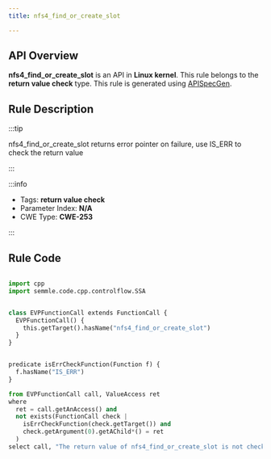 ```yaml
---
title: nfs4_find_or_create_slot

---
```



## API Overview
**nfs4_find_or_create_slot** is an API in **Linux kernel**. This rule belongs to the **return value check** type. This rule is generated using [APISpecGen](../../tools/APISpecGen).
## Rule Description

:::tip

nfs4_find_or_create_slot returns error pointer on failure, use IS_ERR to check the return value

:::

:::info

- Tags: **return value check**
- Parameter Index: **N/A**
- CWE Type: **CWE-253**

:::

## Rule Code
```python

import cpp
import semmle.code.cpp.controlflow.SSA


class EVPFunctionCall extends FunctionCall {
  EVPFunctionCall() {
    this.getTarget().hasName("nfs4_find_or_create_slot")
  }
}


predicate isErrCheckFunction(Function f) {
  f.hasName("IS_ERR") 
}

from EVPFunctionCall call, ValueAccess ret
where
  ret = call.getAnAccess() and
  not exists(FunctionCall check |
    isErrCheckFunction(check.getTarget()) and
    check.getArgument(0).getAChild*() = ret
  )
select call, "The return value of nfs4_find_or_create_slot is not checked with IS_ERR."
    
```